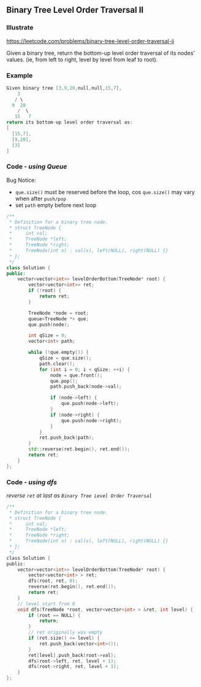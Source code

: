 ## Binary Tree Level Order Traversal II
### Illustrate
<https://leetcode.com/problems/binary-tree-level-order-traversal-ii>

Given a binary tree, return the bottom-up level order traversal of its nodes' values. (ie, from left to right, level by level from leaf to root).

### Example
```c
Given binary tree [3,9,20,null,null,15,7],
    3
   / \
  9  20
    /  \
   15   7
return its bottom-up level order traversal as:
[
  [15,7],
  [9,20],
  [3]
]
```

### Code - _using Queue_

Bug Notice:

- `que.size()` must be reserved before the loop, cos `que.size()` may vary when after `push/pop`
- set `path` empty before next loop

```c++
/**
 * Definition for a binary tree node.
 * struct TreeNode {
 *     int val;
 *     TreeNode *left;
 *     TreeNode *right;
 *     TreeNode(int x) : val(x), left(NULL), right(NULL) {}
 * };
 */
class Solution {
public:
    vector<vector<int>> levelOrderBottom(TreeNode* root) {
        vector<vector<int>> ret;
        if (!root) {
            return ret;
        }

        TreeNode *node = root;
        queue<TreeNode *> que;
        que.push(node);

        int qSize = 0;
        vector<int> path;

        while (!que.empty()) {
            qSize = que.size();
            path.clear();
            for (int i = 0; i < qSize; ++i) {
                node = que.front();
                que.pop();
                path.push_back(node->val);

                if (node->left) {
                    que.push(node->left);
                }
                if (node->right) {
                    que.push(node->right);
                }
            }
            ret.push_back(path);
        }
        std::reverse(ret.begin(), ret.end());
        return ret;
    }
};
```

### Code - _using dfs_

_reverse `ret` at last as `Binary Tree Level Order Traversal`_

```c
/**
 * Definition for a binary tree node.
 * struct TreeNode {
 *     int val;
 *     TreeNode *left;
 *     TreeNode *right;
 *     TreeNode(int x) : val(x), left(NULL), right(NULL) {}
 * };
 */
class Solution {
public:
    vector<vector<int>> levelOrderBottom(TreeNode* root) {
        vector<vector<int> > ret;
        dfs(root, ret, 0);
        reverse(ret.begin(), ret.end());
        return ret;
    }
    // level start from 0
    void dfs(TreeNode *root, vector<vector<int> > &ret, int level) {
        if (root == NULL) {
            return;
        }
        // ret originally was empty
        if (ret.size() <= level) {
            ret.push_back(vector<int>());
        }
        ret[level].push_back(root->val);
        dfs(root->left, ret, level + 1);
        dfs(root->right, ret, level + 1);
    }
};
```
